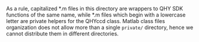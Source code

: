 As a rule, capitalized *.m files in this directory are wrappers to QHY SDK functions of the same name,
while *.m files which begin with a lowercase letter are private helpers for the QHYccd class.
Matlab class files organization does not allow more than a single `private/` directory,
hence we cannot distribute them in different directories.